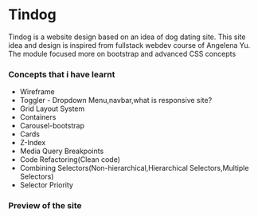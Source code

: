 # Tindog
Tindog is a website design based on an idea of dog dating site.
This site idea and design is inspired from fullstack webdev course of Angelena Yu.
The module focused more on bootstrap and advanced CSS concepts 
<h3>Concepts that i have learnt  </h3>
<ul>
  <li>Wireframe</li>
  <li>Toggler - Dropdown Menu,navbar,what is responsive site? </li>
   <li>Grid Layout System</li>
 <li>Containers</li>
 <li>Carousel-bootstrap</li>
 <li>Cards</li>
 <li>Z-Index</li>
 <li>Media Query Breakpoints</li>
 <li>Code Refactoring(Clean code)</li>
 <li>Combining Selectors(Non-hierarchical,Hierarchical Selectors,Multiple Selectors)</li>
 <li>Selector Priority</li>
</ul>
<h3>Preview of the site</h3>
<!-- <img src="tindog1.PNG" alt="Tittle" >
<img src="tindog2.PNG" alt="feature" >
<img src="tindog3.PNG" alt="testrimonial" >
<img src="tindog4.PNG" alt="pricing" >
<img src="tindog5.PNG" alt="download" >
 -->
